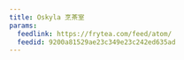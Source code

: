 ```yaml
---
title: Oskyla 烹茶室
params:
  feedlink: https://frytea.com/feed/atom/
  feedid: 9200a81529ae23c349e23c242ed635ad
---
```

